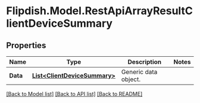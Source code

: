 # Flipdish.Model.RestApiArrayResultClientDeviceSummary
## Properties

Name | Type | Description | Notes
------------ | ------------- | ------------- | -------------
**Data** | [**List&lt;ClientDeviceSummary&gt;**](ClientDeviceSummary.md) | Generic data object. | 

[[Back to Model list]](../README.md#documentation-for-models) [[Back to API list]](../README.md#documentation-for-api-endpoints) [[Back to README]](../README.md)

